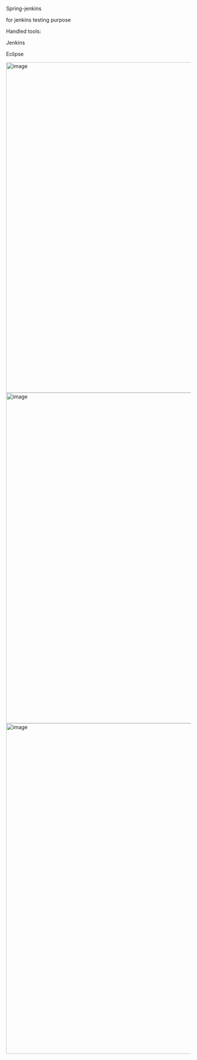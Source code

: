 Spring-jenkins

for jenkins testing purpose


Handled tools:

Jenkins

Eclipse


<img width="900" alt="image" src="https://user-images.githubusercontent.com/60100410/211156806-a2ab2898-9601-4956-944d-66a11fae19ff.png">


<img width="900" alt="image" src="https://user-images.githubusercontent.com/60100410/211156842-80380128-17c8-45a9-be07-59abecfde7e3.png">


<img width="900" alt="image" src="https://user-images.githubusercontent.com/60100410/211156990-d204a493-982e-434b-94b1-53f2a3a2dac6.png">

